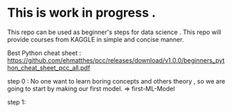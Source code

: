 # This is work in progress .

This repo can be used as beginner's steps for data science .
This repo will provide courses from KAGGLE in simple and concise manner.


Best Python cheat sheet : https://github.com/ehmatthes/pcc/releases/download/v1.0.0/beginners_python_cheat_sheet_pcc_all.pdf


step 0 :
No one want to learn boring concepts and others theory , so we are going to start by making our first model.
=> first-ML-Model

step 1:
 
